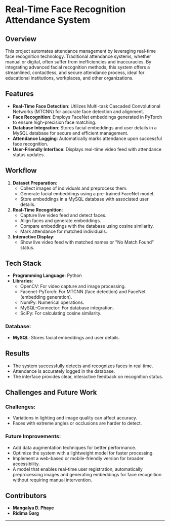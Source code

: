 # Real-Time Face Recognition Attendance System

## Overview
This project automates attendance management by leveraging real-time face recognition technology. Traditional attendance systems, whether manual or digital, often suffer from inefficiencies and inaccuracies. By integrating advanced facial recognition methods, this system offers a streamlined, contactless, and secure attendance process, ideal for educational institutions, workplaces, and other organizations.

## Features
- **Real-Time Face Detection**: Utilizes Multi-task Cascaded Convolutional Networks (MTCNN) for accurate face detection and alignment.
- **Face Recognition**: Employs FaceNet embeddings generated in PyTorch to ensure high-precision face matching.
- **Database Integration**: Stores facial embeddings and user details in a MySQL database for secure and efficient management.
- **Attendance Logging**: Automatically marks attendance upon successful face recognition.
- **User-Friendly Interface**: Displays real-time video feed with attendance status updates.

## Workflow
1. **Dataset Preparation**:
   - Collect images of individuals and preprocess them.
   - Generate facial embeddings using a pre-trained FaceNet model.
   - Store embeddings in a MySQL database with associated user details.
2. **Real-Time Recognition**:
   - Capture live video feed and detect faces.
   - Align faces and generate embeddings.
   - Compare embeddings with the database using cosine similarity.
   - Mark attendance for matched individuals.
3. **Interactive Display**:
   - Show live video feed with matched names or "No Match Found" status.

## Tech Stack
- **Programming Language**: Python
- **Libraries**:
  - OpenCV: For video capture and image processing.
  - Facenet-PyTorch: For MTCNN (face detection) and FaceNet (embedding generation).
  - NumPy: Numerical operations.
  - MySQL-Connector: For database integration.
  - SciPy: For calculating cosine similarity.

### Database:
- **MySQL**: Stores facial embeddings and user details.

## Results
- The system successfully detects and recognizes faces in real time.
- Attendance is accurately logged in the database.
- The interface provides clear, interactive feedback on recognition status.

## Challenges and Future Work
### Challenges:
- Variations in lighting and image quality can affect accuracy.
- Faces with extreme angles or occlusions are harder to detect.

### Future Improvements:
- Add data augmentation techniques for better performance.
- Optimize the system with a lightweight model for faster processing.
- Implement a web-based or mobile-friendly version for broader accessibility.
- A model that enables real-time user registration, automatically preprocessing images and generating embeddings for face recognition without requiring manual intervention.

## Contributors
- **Mangalya D. Phaye**
- **Ridima Garg**


---